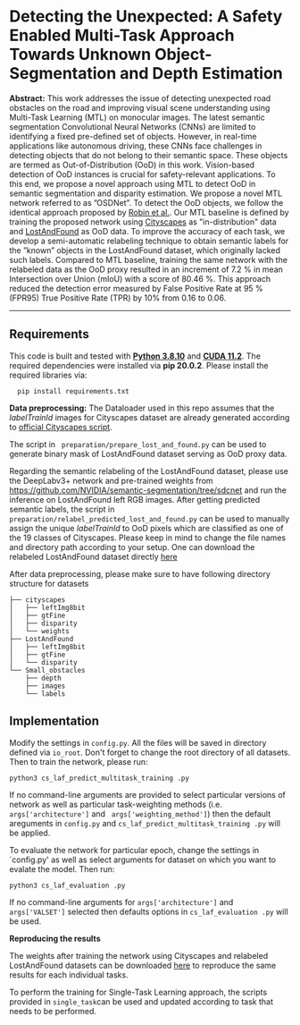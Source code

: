 **<h1>Detecting the Unexpected: A Safety Enabled Multi-Task Approach Towards Unknown Object-Segmentation and Depth Estimation</h1>**

 **Abstract:** This work addresses the issue of detecting unexpected road obstacles on the road and improving visual scene understanding using Multi-Task Learning (MTL) on monocular images. The latest semantic segmentation Convolutional Neural Networks (CNNs) are limited to identifying a fixed pre-defined set of objects. However, in real-time applications like autonomous driving, these CNNs face challenges in detecting objects that do not belong to their semantic space. These objects are termed as Out-of-Distribution (OoD) in this work. Vision-based detection of OoD instances is crucial for safety-relevant applications. To this end, we propose a novel approach using MTL to detect OoD in semantic segmentation and disparity estimation. We propose a novel MTL network referred to as ”OSDNet”. To detect the OoD objects, we follow the identical approach proposed by [Robin et al.](https://arxiv.org/pdf/2012.06575.pdf). Our MTL baseline is defined by training the proposed network using [Cityscapes](https://www.cityscapes-dataset.com/) as "in-distribution" data and [LostAndFound](http://wwwlehre.dhbw-stuttgart.de/~sgehrig/lostAndFoundDataset/index.html) as OoD data. To improve the accuracy of each task, we develop a semi-automatic relabeling technique to obtain semantic labels for the ”known” objects in the LostAndFound dataset, which originally lacked such labels. Compared to MTL baseline, training the same network with the relabeled data as the OoD proxy resulted in an increment of 7.2 % in mean Intersection over Union (mIoU) with a score of 80.46 %. This approach reduced the detection error measured by False Positive Rate at 95 % (FPR95) True Positive Rate (TPR) by 10% from 0.16 to 0.06. 
 
---

## Requirements ##

This code is built and tested with **[Python 3.8.10](https://www.python.org/downloads/release/python-3810/)** and **[CUDA 11.2](https://developer.nvidia.com/cuda-11.2.0-download-archive)**. The required dependencies were installed via **pip 20.0.2**. Please install the required libraries via:

```
  pip install requirements.txt
````

**Data preprocessing:** The Dataloader used in this repo assumes that the *labelTrainId* images for Cityscapes dataset are already generated according to [official Cityscapes script](https://github.com/mcordts/cityscapesScripts/blob/master/cityscapesscripts/preparation/createTrainIdLabelImgs.py).

The script in ` preparation/prepare_lost_and_found.py` can be used to generate binary mask of LostAndFound dataset serving as OoD proxy data.

Regarding the semantic relabeling of the LostAndFound dataset, please use the DeepLabv3+ network and pre-trained weights from https://github.com/NVIDIA/semantic-segmentation/tree/sdcnet and run the inference on LostAndFound left RGB images. After getting predicted semantic labels, the script in ` preparation/relabel_predicted_lost_and_found.py ` can be used to manually assign the unique *labelTrainId* to OoD pixels  which are classified as one of the 19 classes of Cityscapes. Please keep in mind to change the file names and directory path according to your setup. One can download the relabeled LostAndFound dataset directly [here](https://www.dropbox.com/scl/fo/8bqjlqrrgqzkb4ha3zhwc/h?dl=0&rlkey=yavgb62gwhxo233qllpna5ffa)

After data preprocessing, please make sure to have following directory structure for datasets
``` 
├── cityscapes
│   ├── leftImg8bit
│   ├── gtFine
│   ├── disparity
│   └── weights
├── LostAndFound
│   ├── leftImg8bit
│   ├── gtFine
│   └── disparity
└── Small_obstacles
    ├── depth
    ├── images
    └── labels

``` 

## Implementation ##
Modify the settings in ` config.py `. All the files will be saved in directory defined via `io_root`. Don't forget to change the root directory of all datasets. Then to train the network, please run:

```
python3 cs_laf_predict_multitask_training .py
````

If no command-line arguments are provided to select particular versions of network as well as particular task-weighting methods (i.e. `args['architecture']` and ` args['weighting_method']`) then the default areguments in `config.py` and `cs_laf_predict_multitask_training .py` will be applied.

To evaluate the network for particular epoch, change the settings in `config.py' as well as select arguments for dataset on which you want to evalate the model. Then run:

```
python3 cs_laf_evaluation .py
````

If no command-line arguments for `args['architecture']` and `args['VALSET']` selected then defaults options in `cs_laf_evaluation .py` will be used.

**Reproducing the results**

The weights after training the network using Cityscapes and relabeled LostAndFound datasets can be downloaded [here]() to reproduce the same results for each individual tasks.

To perform the training for Single-Task Learning approach, the scripts provided in `single_task`can be used and updated according to task that needs to be performed.
